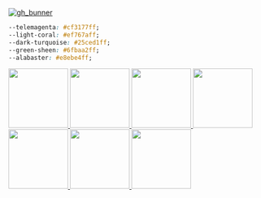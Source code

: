 [![gh_bunner](https://user-images.githubusercontent.com/14168376/110950719-8596ac80-8387-11eb-9143-a4a53248a1a4.png)](https://github.com/unlimish)

```css
--telemagenta: #cf3177ff;
--light-coral: #ef767aff;
--dark-turquoise: #25ced1ff;
--green-sheen: #6fbaa2ff;
--alabaster: #e8ebe4ff;
```


[<img src="https://media.giphy.com/media/Qs21U3AFIOParcUMpV/giphy.gif" width="117"> <img src="https://media.giphy.com/media/f6ymri3hBxtbhvcGeH/giphy.gif" width="117"> <img src="https://media.giphy.com/media/Qs21U3AFIOParcUMpV/giphy.gif" width="117"> <img src="https://media.giphy.com/media/PnPZXWDxm613w8COU3/giphy.gif" width="117"> <img src="https://media.giphy.com/media/Qs21U3AFIOParcUMpV/giphy.gif" width="117"> <img src="https://media.giphy.com/media/d7f5nrrGrNW5mNIA2c/giphy.gif" width="117"> <img src="https://media.giphy.com/media/Qs21U3AFIOParcUMpV/giphy.gif" width="117">](https://giphy.com/unlimish)
